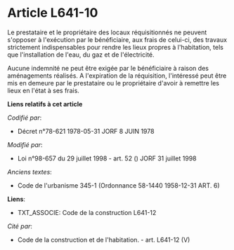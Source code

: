 # Article L641-10

Le prestataire et le propriétaire des locaux réquisitionnés ne peuvent s'opposer à l'exécution par le bénéficiaire, aux frais
de celui-ci, des travaux strictement indispensables pour rendre les lieux propres à l'habitation, tels que l'installation de
l'eau, du gaz et de l'électricité.

Aucune indemnité ne peut être exigée par le bénéficiaire à raison des aménagements réalisés. A l'expiration de la
réquisition, l'intéressé peut être mis en demeure par le prestataire ou le propriétaire d'avoir à remettre les lieux en
l'état à ses frais.

**Liens relatifs à cet article**

_Codifié par_:

  - Décret n°78-621 1978-05-31 JORF 8 JUIN 1978

_Modifié par_:

  - Loi n°98-657 du 29 juillet 1998 - art. 52 () JORF 31 juillet 1998

_Anciens textes_:

  - Code de l'urbanisme 345-1 (Ordonnance 58-1440 1958-12-31 ART. 6)

**Liens**:

  - TXT_ASSOCIE: Code de la construction L641-12

_Cité par_:

  - Code de la construction et de l'habitation. - art. L641-12 (V)
